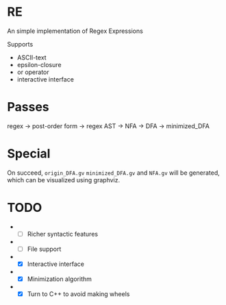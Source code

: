 # RE

An simple implementation of Regex Expressions

Supports

* ASCII-text
* epsilon-closure
* or operator
* interactive interface

# Passes

regex -> post-order form -> regex AST -> NFA -> DFA -> minimized_DFA

# Special

On succeed, `origin_DFA.gv` `minimized_DFA.gv` and `NFA.gv` will be generated, which can be visualized using graphviz.

# TODO
* - [ ] Richer syntactic features
* - [ ] File support
* + [x] Interactive interface
* + [x] Minimization algorithm
* + [x] Turn to C++ to avoid making wheels

